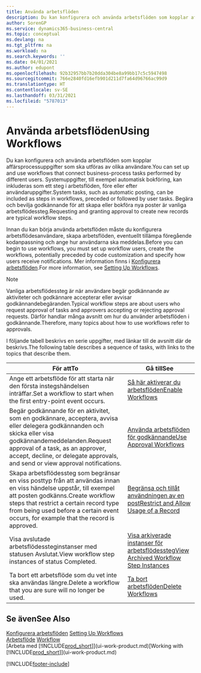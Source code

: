 ```yaml
---
title: Använda arbetsflöden
description: Du kan konfigurera och använda arbetsflöden som kopplar affärsprocessuppgifter som ska utföras av olika användare. Lär dig mer om de olika åtgärder du måste vidta för att börja använda arbetsflöden.
author: SorenGP
ms.service: dynamics365-business-central
ms.topic: conceptual
ms.devlang: na
ms.tgt_pltfrm: na
ms.workload: na
ms.search.keywords: ''
ms.date: 04/01/2021
ms.author: edupont
ms.openlocfilehash: 92b32957bb7b20dda304be8a99bb17c5c5947498
ms.sourcegitcommit: 766e2840fd16efb901d211d7fa64d96766ac99d9
ms.translationtype: HT
ms.contentlocale: sv-SE
ms.lasthandoff: 03/31/2021
ms.locfileid: "5787013"
---
```

# <a name="using-workflows"></a><span data-ttu-id="f0361-104">Använda arbetsflöden</span><span class="sxs-lookup"><span data-stu-id="f0361-104">Using Workflows</span></span>
<span data-ttu-id="f0361-105">Du kan konfigurera och använda arbetsflöden som kopplar affärsprocessuppgifter som ska utföras av olika användare.</span><span class="sxs-lookup"><span data-stu-id="f0361-105">You can set up and use workflows that connect business-process tasks performed by different users.</span></span> <span data-ttu-id="f0361-106">Systemuppgifter, till exempel automatisk bokföring, kan inkluderas som ett steg i arbetsflöden, före eller efter användaruppgifter.</span><span class="sxs-lookup"><span data-stu-id="f0361-106">System tasks, such as automatic posting, can be included as steps in workflows, preceded or followed by user tasks.</span></span> <span data-ttu-id="f0361-107">Begära och bevilja godkännande för att skapa eller bokföra nya poster är vanliga arbetsflödessteg.</span><span class="sxs-lookup"><span data-stu-id="f0361-107">Requesting and granting approval to create new records are typical workflow steps.</span></span>  

 <span data-ttu-id="f0361-108">Innan du kan börja använda arbetsflöden måste du konfigurera arbetsflödesanvändare, skapa arbetsflöden, eventuellt tillämpa föregående kodanpassning och ange hur användarna ska meddelas.</span><span class="sxs-lookup"><span data-stu-id="f0361-108">Before you can begin to use workflows, you must set up workflow users, create the workflows, potentially preceded by code customization and specify how users receive notifications.</span></span> <span data-ttu-id="f0361-109">Mer information finns i [Konfigurera arbetsflöden](across-set-up-workflows.md).</span><span class="sxs-lookup"><span data-stu-id="f0361-109">For more information, see [Setting Up Workflows](across-set-up-workflows.md).</span></span>  

> [!NOTE]  
>  <span data-ttu-id="f0361-110">Vanliga arbetsflödessteg är när användare begär godkännande av aktiviteter och godkännare accepterar eller avvisar godkännandebegäranden.</span><span class="sxs-lookup"><span data-stu-id="f0361-110">Typical workflow steps are about users who request approval of tasks and approvers accepting or rejecting approval requests.</span></span> <span data-ttu-id="f0361-111">Därför handlar många avsnitt om hur du använder arbetsflöden i godkännande.</span><span class="sxs-lookup"><span data-stu-id="f0361-111">Therefore, many topics about how to use workflows refer to approvals.</span></span>  

 <span data-ttu-id="f0361-112">I följande tabell beskrivs en serie uppgifter, med länkar till de avsnitt där de beskrivs.</span><span class="sxs-lookup"><span data-stu-id="f0361-112">The following table describes a sequence of tasks, with links to the topics that describe them.</span></span>  

|<span data-ttu-id="f0361-113">**För att**</span><span class="sxs-lookup"><span data-stu-id="f0361-113">**To**</span></span>|<span data-ttu-id="f0361-114">**Gå till**</span><span class="sxs-lookup"><span data-stu-id="f0361-114">**See**</span></span>|  
|------------|-------------|  
|<span data-ttu-id="f0361-115">Ange ett arbetsflöde för att starta när den första instegshändelsen inträffar.</span><span class="sxs-lookup"><span data-stu-id="f0361-115">Set a workflow to start when the first entry-point event occurs.</span></span>|[<span data-ttu-id="f0361-116">Så här aktiverar du arbetsflöden</span><span class="sxs-lookup"><span data-stu-id="f0361-116">Enable Workflows</span></span>](across-how-to-enable-workflows.md)|  
|<span data-ttu-id="f0361-117">Begär godkännande för en aktivitet, som en godkännare, acceptera, avvisa eller delegera godkännanden och skicka eller visa godkännandemeddelanden.</span><span class="sxs-lookup"><span data-stu-id="f0361-117">Request approval of a task, as an approver, accept, decline, or delegate approvals, and send or view approval notifications.</span></span>|[<span data-ttu-id="f0361-118">Använda arbetsflöden för godkännande</span><span class="sxs-lookup"><span data-stu-id="f0361-118">Use Approval Workflows</span></span>](across-how-use-approval-workflows.md)|  
|<span data-ttu-id="f0361-119">Skapa arbetsflödessteg som begränsar en viss posttyp från att användas innan en viss händelse uppstår, till exempel att posten godkänns.</span><span class="sxs-lookup"><span data-stu-id="f0361-119">Create workflow steps that restrict a certain record type from being used before a certain event occurs, for example that the record is approved.</span></span>|[<span data-ttu-id="f0361-120">Begränsa och tillåt användningen av en post</span><span class="sxs-lookup"><span data-stu-id="f0361-120">Restrict and Allow Usage of a Record</span></span>](across-how-to-restrict-and-allow-usage-of-a-record.md)|  
|<span data-ttu-id="f0361-121">Visa avslutade arbetsflödessteginstanser med statusen Avslutat.</span><span class="sxs-lookup"><span data-stu-id="f0361-121">View workflow step instances of status Completed.</span></span>|[<span data-ttu-id="f0361-122">Visa arkiverade instanser för arbetsflödessteg</span><span class="sxs-lookup"><span data-stu-id="f0361-122">View Archived Workflow Step Instances</span></span>](across-how-to-view-archived-workflow-step-instances.md)|  
|<span data-ttu-id="f0361-123">Ta bort ett arbetsflöde som du vet inte ska användas längre.</span><span class="sxs-lookup"><span data-stu-id="f0361-123">Delete a workflow that you are sure will no longer be used.</span></span>|[<span data-ttu-id="f0361-124">Ta bort arbetsflöden</span><span class="sxs-lookup"><span data-stu-id="f0361-124">Delete Workflows</span></span>](across-how-to-delete-workflows.md)|  

## <a name="see-also"></a><span data-ttu-id="f0361-125">Se även</span><span class="sxs-lookup"><span data-stu-id="f0361-125">See Also</span></span>  
<span data-ttu-id="f0361-126">[Konfigurera arbetsflöden](across-set-up-workflows.md) </span><span class="sxs-lookup"><span data-stu-id="f0361-126">[Setting Up Workflows](across-set-up-workflows.md) </span></span>  
<span data-ttu-id="f0361-127">[Arbetsflöde](across-workflow.md) </span><span class="sxs-lookup"><span data-stu-id="f0361-127">[Workflow](across-workflow.md) </span></span>  
<span data-ttu-id="f0361-128">[Arbeta med [!INCLUDE[prod_short](includes/prod_short.md)]](ui-work-product.md)</span><span class="sxs-lookup"><span data-stu-id="f0361-128">[Working with [!INCLUDE[prod_short](includes/prod_short.md)]](ui-work-product.md)</span></span>


[!INCLUDE[footer-include](includes/footer-banner.md)]